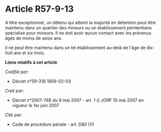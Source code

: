 # Article R57-9-13

A titre exceptionnel, un détenu qui atteint la majorité en détention peut être maintenu dans un quartier des mineurs ou un
établissement pénitentiaire spécialisé pour mineurs. Il ne doit avoir aucun contact avec les prévenus âgés de moins de seize
ans.

Il ne peut être maintenu dans un tel établissement au-delà de l'âge de dix-huit ans et six mois.

**Liens relatifs à cet article**

_Codifié par_:

  - Décret n°59-318 1959-02-03

_Créé par_:

  - Décret n°2007-748 du 9 mai 2007 - art. 1 () JORF 10 mai 2007 en vigueur le 1er juin 2007

_Cité par_:

  - Code de procédure pénale - art. D80 (V)
